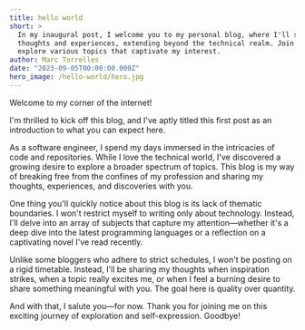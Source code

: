 ```yaml
---
title: hello world
short: >
  In my inaugural post, I welcome you to my personal blog, where I'll share a diverse range of
  thoughts and experiences, extending beyond the technical realm. Join me on this journey as I
  explore various topics that captivate my interest.
author: Marc Torrelles
date: "2023-09-05T00:00:00.000Z"
hero_image: /hello-world/hero.jpg
---
```


Welcome to my corner of the internet!

I'm thrilled to kick off this blog, and I've aptly titled this first post as an introduction to what
you can expect here.

As a software engineer, I spend my days immersed in the intricacies of code and repositories. While
I love the technical world, I've discovered a growing desire to explore a broader spectrum of
topics. This blog is my way of breaking free from the confines of my profession and sharing my
thoughts, experiences, and discoveries with you.

One thing you'll quickly notice about this blog is its lack of thematic boundaries. I won't restrict
myself to writing only about technology. Instead, I'll delve into an array of subjects that capture
my attention—whether it's a deep dive into the latest programming languages or a reflection on a
captivating novel I've read recently.

Unlike some bloggers who adhere to strict schedules, I won't be posting on a rigid timetable.
Instead, I'll be sharing my thoughts when inspiration strikes, when a topic really excites me, or
when I feel a burning desire to share something meaningful with you. The goal here is quality over
quantity.

And with that, I salute you—for now. Thank you for joining me on this exciting journey of
exploration and self-expression. Goodbye!
